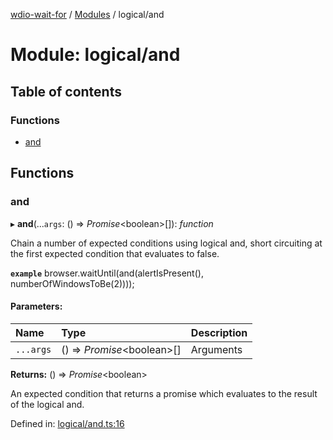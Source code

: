 [wdio-wait-for](../README.md) / [Modules](../modules.md) / logical/and

# Module: logical/and

## Table of contents

### Functions

- [and](logical_and.md#and)

## Functions

### and

▸ **and**(...`args`: () => *Promise*<boolean\>[]): *function*

Chain a number of expected conditions using logical and, short circuiting
at the first expected condition that evaluates to false.

**`example`** 
browser.waitUntil(and(alertIsPresent(), numberOfWindowsToBe(2))));

#### Parameters:

| Name | Type | Description |
| :------ | :------ | :------ |
| `...args` | () => *Promise*<boolean\>[] | Arguments |

**Returns:** () => *Promise*<boolean\>

An expected condition that returns a promise which
    evaluates to the result of the logical and.

Defined in: [logical/and.ts:16](https://github.com/elaichenkov/wdio-wait-for/blob/8456462/src/logical/and.ts#L16)
